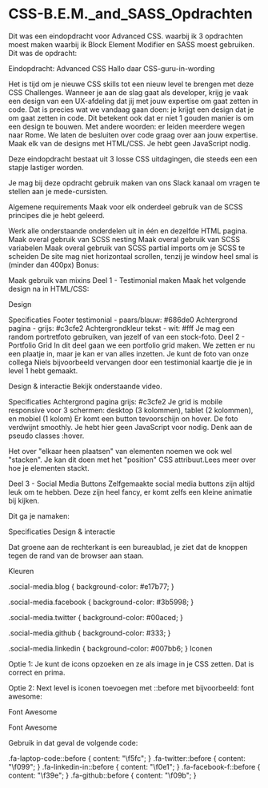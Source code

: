 # CSS-B.E.M._and_SASS_Opdrachten

Dit was een eindopdracht voor Advanced CSS. waarbij ik 3 opdrachten moest maken waarbij ik Block Element Modifier en SASS moest gebruiken. 
Dit was de opdracht:

Eindopdracht: Advanced CSS
Hallo daar CSS-guru-in-wording 

Het is tijd om je nieuwe CSS skills tot een nieuw level te brengen met deze CSS Challenges. Wanneer je aan de slag gaat als developer, krijg je vaak een design van een UX-afdeling dat jij met jouw expertise om gaat zetten in code. Dat is precies wat we vandaag gaan doen: je krijgt een design dat je om gaat zetten in code. Dit betekent ook dat er niet 1 gouden manier is om een design te bouwen. Met andere woorden: er leiden meerdere wegen naar Rome. We laten de besluiten over code graag over aan jouw expertise. Maak elk van de designs met HTML/CSS. Je hebt geen JavaScript nodig.

Deze eindopdracht bestaat uit 3 losse CSS uitdagingen, die steeds een een stapje lastiger worden.  

Je mag bij deze opdracht gebruik maken van ons Slack kanaal om vragen te stellen aan je mede-cursisten.

Algemene requirements
Maak voor elk onderdeel gebruik van de SCSS principes die je hebt geleerd.

Werk alle onderstaande onderdelen uit in één en dezelfde HTML pagina.
Maak overal gebruik van SCSS nesting
Maak overal gebruik van SCSS variabelen
Maak overal gebruik van SCSS partial imports om je SCSS te scheiden
De site mag niet horizontaal scrollen, tenzij je window heel smal is (minder dan 400px)
Bonus:

Maak gebruik van mixins
Deel 1 - Testimonial maken
Maak het volgende design na in HTML/CSS:

Design


Specificaties
Footer testimonial - paars/blauw: #686de0
Achtergrond pagina - grijs: #c3cfe2
Achtergrondkleur tekst - wit: #fff
Je mag een random portretfoto gebruiken, van jezelf of van een stock-foto.
Deel 2 - Portfolio Grid
In dit deel gaan we een portfolio grid maken. We zetten er nu een plaatje in, maar je kan er van alles inzetten. Je kunt de foto van onze collega Niels bijvoorbeeld vervangen door een testimonial kaartje die je in level 1 hebt gemaakt.

Design & interactie
Bekijk onderstaande video.


Specificaties
Achtergrond pagina grijs: #c3cfe2
Je grid is mobile responsive voor 3 schermen: desktop (3 kolommen), tablet (2 kolommen), en mobiel (1 kolom)
Er komt een button tevoorschijn on hover. De foto verdwijnt smoothly.
Je hebt hier geen JavaScript voor nodig. Denk aan de pseudo classes :hover.

Het over "elkaar heen plaatsen" van elementen noemen we ook wel "stacken". Je kan dit doen met het "position" CSS attribuut.Lees meer over hoe je elementen stackt.

Deel 3 - Social Media Buttons
Zelfgemaakte social media buttons zijn altijd leuk om te hebben. Deze zijn heel fancy, er komt zelfs een kleine animatie bij kijken.

Dit ga je namaken:


Specificaties
Design & interactie

Dat groene aan de rechterkant is een bureaublad, je ziet dat de knoppen tegen de rand van de browser aan staan.

Kleuren

.social-media.blog {
        background-color: #e17b77;
}

.social-media.facebook {
        background-color: #3b5998;
}

.social-media.twitter {
        background-color: #00aced;
}

.social-media.github {
        background-color: #333;
}

.social-media.linkedin {
        background-color: #007bb6;
}
Iconen

Optie 1: Je kunt de icons opzoeken en ze als image in je CSS zetten. Dat is correct en prima.

Optie 2: Next level is iconen toevoegen met ::before met bijvoorbeeld: font awesome:

Font Awesome

Font Awesome

Gebruik in dat geval de volgende code:

.fa-laptop-code::before {
    content: "\f5fc";
}
.fa-twitter::before {
    content: "\f099";
}
.fa-linkedin-in::before {
    content: "\f0e1";
}
.fa-facebook-f::before {
    content: "\f39e";
}
.fa-github::before {
    content: "\f09b";
}
